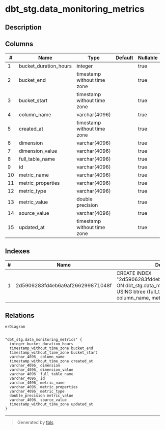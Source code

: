 # dbt_stg.data_monitoring_metrics

## Description

## Columns

| #  | Name                  | Type                        | Default | Nullable | Children | Parents | Comment |
| -- | --------------------- | --------------------------- | ------- | -------- | -------- | ------- | ------- |
| 1  | bucket_duration_hours | integer                     |         | true     |          |         |         |
| 2  | bucket_end            | timestamp without time zone |         | true     |          |         |         |
| 3  | bucket_start          | timestamp without time zone |         | true     |          |         |         |
| 4  | column_name           | varchar(4096)               |         | true     |          |         |         |
| 5  | created_at            | timestamp without time zone |         | true     |          |         |         |
| 6  | dimension             | varchar(4096)               |         | true     |          |         |         |
| 7  | dimension_value       | varchar(4096)               |         | true     |          |         |         |
| 8  | full_table_name       | varchar(4096)               |         | true     |          |         |         |
| 9  | id                    | varchar(4096)               |         | true     |          |         |         |
| 10 | metric_name           | varchar(4096)               |         | true     |          |         |         |
| 11 | metric_properties     | varchar(4096)               |         | true     |          |         |         |
| 12 | metric_type           | varchar(4096)               |         | true     |          |         |         |
| 13 | metric_value          | double precision            |         | true     |          |         |         |
| 14 | source_value          | varchar(4096)               |         | true     |          |         |         |
| 15 | updated_at            | timestamp without time zone |         | true     |          |         |         |

## Indexes

| # | Name                             | Definition                                                                                                                                 |
| - | -------------------------------- | ------------------------------------------------------------------------------------------------------------------------------------------ |
| 1 | 2d5906283fd4eb6a9af266299871048f | CREATE INDEX "2d5906283fd4eb6a9af266299871048f" ON dbt_stg.data_monitoring_metrics USING btree (full_table_name, column_name, metric_name) |

## Relations

```mermaid
erDiagram


"dbt_stg.data_monitoring_metrics" {
  integer bucket_duration_hours
  timestamp_without_time_zone bucket_end
  timestamp_without_time_zone bucket_start
  varchar_4096_ column_name
  timestamp_without_time_zone created_at
  varchar_4096_ dimension
  varchar_4096_ dimension_value
  varchar_4096_ full_table_name
  varchar_4096_ id
  varchar_4096_ metric_name
  varchar_4096_ metric_properties
  varchar_4096_ metric_type
  double_precision metric_value
  varchar_4096_ source_value
  timestamp_without_time_zone updated_at
}
```

---

> Generated by [tbls](https://github.com/k1LoW/tbls)
